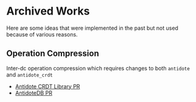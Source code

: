 # Archived Works

Here are some ideas that were implemented in the past but not used because of various reasons.

## Operation Compression

Inter-dc operation compression which requires changes to both `antidote` and `antidote_crdt`

 * [Antidote CRDT Library PR](https://github.com/AntidoteDB/antidote_crdt/pull/18)
 * [AntidoteDB PR](https://github.com/AntidoteDB/antidote/pull/296)
